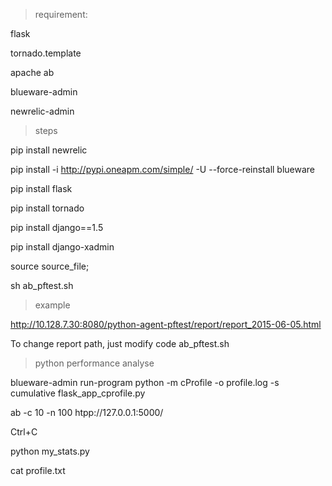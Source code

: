 >requirement:

flask

tornado.template

apache ab

blueware-admin

newrelic-admin

>steps

pip install newrelic

pip install -i http://pypi.oneapm.com/simple/ -U --force-reinstall blueware

pip install flask

pip install tornado

pip install django==1.5

pip install django-xadmin

source source_file;

sh ab_pftest.sh

>example

http://10.128.7.30:8080/python-agent-pftest/report/report_2015-06-05.html

To change report path, just modify code ab_pftest.sh

>python performance analyse

blueware-admin run-program python -m cProfile -o profile.log  -s cumulative flask_app_cprofile.py 

ab -c 10 -n 100 htpp://127.0.0.1:5000/

Ctrl+C

python my_stats.py

cat profile.txt
